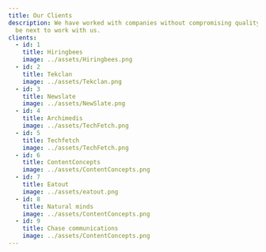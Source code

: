 ```yaml
---
title: Our Clients
description: We have worked with companies without compromising quality. You can
  be next to work with us.
clients:
  - id: 1
    title: Hiringbees
    image: ../assets/Hiringbees.png
  - id: 2
    title: Tekclan
    image: ../assets/Tekclan.png
  - id: 3
    title: Newslate
    image: ../assets/NewSlate.png
  - id: 4
    title: Archimedis
    image: ../assets/TechFetch.png
  - id: 5
    title: Techfetch
    image: ../assets/TechFetch.png
  - id: 6
    title: ContentConcepts
    image: ../assets/ContentConcepts.png
  - id: 7
    title: Eatout
    image: ../assets/eatout.png
  - id: 8
    title: Natural minds
    image: ../assets/ContentConcepts.png
  - id: 9
    title: Chase communications
    image: ../assets/ContentConcepts.png
---
```

